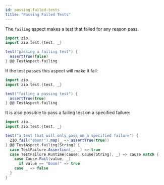 ```yaml
---
id: passing-failed-tests 
title: "Passing Failed Tests"
---
```


The `failing` aspect makes a test that failed for any reason pass.

```scala mdoc:compile-only
import zio._
import zio.test.{test, _}

test("passing a failing test") {
  assertTrue(false)
} @@ TestAspect.failing
```

If the test passes this aspect will make it fail:

```scala mdoc:compile-only
import zio._
import zio.test.{test, _}

test("failing a passing test") {
  assertTrue(true)
} @@ TestAspect.failing
```

It is also possible to pass a failing test on a specified failure:

```scala mdoc:compile-only
import zio._
import zio.test.{test, _}

test("a test that will only pass on a specified failure") {
  ZIO.fail("Boom!").map(_ => assertTrue(true))
} @@ TestAspect.failing[String] {
  case TestFailure.Assertion(_, _) => true
  case TestFailure.Runtime(cause: Cause[String], _) => cause match {
    case Cause.Fail(value, _)
      if value == "Boom!" => true
    case _ => false
  }
}
```
